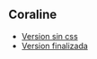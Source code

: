 ## Coraline
* [Version sin css](https://mikisb11.github.io/Los-mundos-de-Coraline/)
* [Version finalizada](https://mikisb11.github.io/Coraline/index.html)

